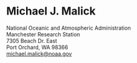 Michael J. Malick
=================

National Oceanic and Atmospheric Administration\
Manchester Research Station\
7305 Beach Dr. East\
Port Orchard, WA 98366\
michael.malick@noaa.gov


